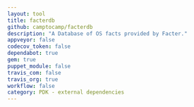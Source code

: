 ```yaml
---
layout: tool
title: facterdb
github: camptocamp/facterdb
description: "A Database of OS facts provided by Facter."
appveyor: false
codecov_token: false
dependabot: true
gem: true
puppet_module: false
travis_com: false
travis_org: true
workflow: false
category: PDK - external dependencies
---
```

